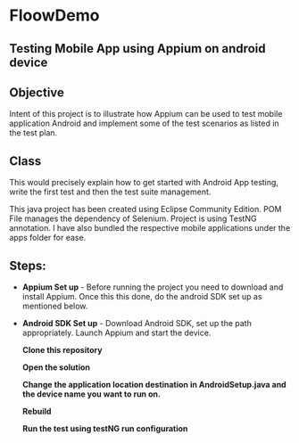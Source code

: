 

FloowDemo
==========
## Testing Mobile App using Appium on android device

## Objective 

Intent of this project is to illustrate how Appium can be used to test mobile application Android and implement some of the test scenarios as listed in the test plan.



## Class
This would precisely explain how to get started with Android App testing, write the first test and then the test suite management.

This java project has been created using Eclipse Community Edition. POM File manages the dependency of Selenium. Project is using TestNG annotation. I have also bundled the respective mobile applications under the apps folder for ease.

## Steps:

- **Appium Set up** - Before running the project you need to download and install Appium. Once this this done, do the android SDK set up as mentioned below.

- **Android SDK Set up** - Download Android SDK, set up the path appropriately. Launch Appium and start the device.

  **Clone this repository**
 
  **Open the solution**
 
  **Change the application location destination in AndroidSetup.java and the device name you want to run on.**
 
  **Rebuild**
 
  **Run the test using testNG run configuration**



